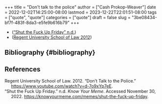 +++
title = "Don't talk to the police"
author = ["Cash Prokop-Weaver"]
date = 2022-12-02T14:25:00-08:00
lastmod = 2023-12-22T22:01:51-08:00
tags = ["quote", "quote"]
categories = ["quote"]
draft = false
slug = "3be08434-bf7f-483f-8da3-e5fe9b616b79"
+++

-   (<a href="#citeproc_bib_item_2">“Shut the Fuck Up Friday” n.d.</a>)
-   (<a href="#citeproc_bib_item_1">Regent University School of Law 2012</a>)


## Bibliography {#bibliography}

## References

<style>.csl-entry{text-indent: -1.5em; margin-left: 1.5em;}</style><div class="csl-bib-body">
  <div class="csl-entry"><a id="citeproc_bib_item_1"></a>Regent University School of Law. 2012. “Don’t Talk to the Police.” <a href="https://www.youtube.com/watch?v=d-7o9xYp7eE">https://www.youtube.com/watch?v=d-7o9xYp7eE</a>.</div>
  <div class="csl-entry"><a id="citeproc_bib_item_2"></a>“Shut the Fuck Up Friday.” n.d. <i>Know Your Meme</i>. Accessed November 30, 2022. <a href="https://knowyourmeme.com/memes/shut-the-fuck-up-friday">https://knowyourmeme.com/memes/shut-the-fuck-up-friday</a>.</div>
</div>
